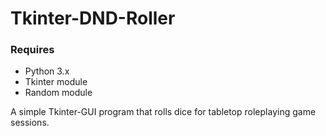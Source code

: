 # Tkinter-DND-Roller
### Requires
- Python 3.x
- Tkinter module
- Random module 

A simple Tkinter-GUI program that rolls dice for tabletop roleplaying game sessions.


